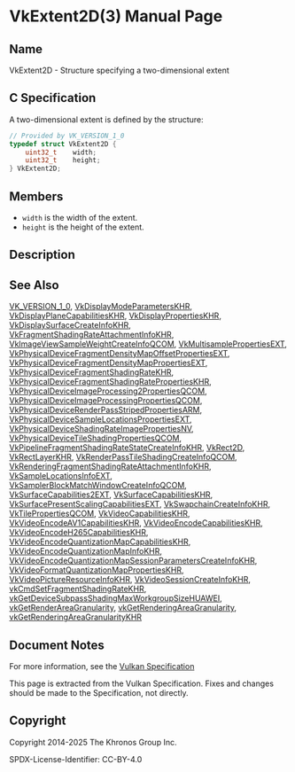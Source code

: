 # VkExtent2D(3) Manual Page

## Name

VkExtent2D - Structure specifying a two-dimensional extent



## [](#_c_specification)C Specification

A two-dimensional extent is defined by the structure:

```c++
// Provided by VK_VERSION_1_0
typedef struct VkExtent2D {
    uint32_t    width;
    uint32_t    height;
} VkExtent2D;
```

## [](#_members)Members

- `width` is the width of the extent.
- `height` is the height of the extent.

## [](#_description)Description

## [](#_see_also)See Also

[VK\_VERSION\_1\_0](https://registry.khronos.org/vulkan/specs/latest/man/html/VK_VERSION_1_0.html), [VkDisplayModeParametersKHR](https://registry.khronos.org/vulkan/specs/latest/man/html/VkDisplayModeParametersKHR.html), [VkDisplayPlaneCapabilitiesKHR](https://registry.khronos.org/vulkan/specs/latest/man/html/VkDisplayPlaneCapabilitiesKHR.html), [VkDisplayPropertiesKHR](https://registry.khronos.org/vulkan/specs/latest/man/html/VkDisplayPropertiesKHR.html), [VkDisplaySurfaceCreateInfoKHR](https://registry.khronos.org/vulkan/specs/latest/man/html/VkDisplaySurfaceCreateInfoKHR.html), [VkFragmentShadingRateAttachmentInfoKHR](https://registry.khronos.org/vulkan/specs/latest/man/html/VkFragmentShadingRateAttachmentInfoKHR.html), [VkImageViewSampleWeightCreateInfoQCOM](https://registry.khronos.org/vulkan/specs/latest/man/html/VkImageViewSampleWeightCreateInfoQCOM.html), [VkMultisamplePropertiesEXT](https://registry.khronos.org/vulkan/specs/latest/man/html/VkMultisamplePropertiesEXT.html), [VkPhysicalDeviceFragmentDensityMapOffsetPropertiesEXT](https://registry.khronos.org/vulkan/specs/latest/man/html/VkPhysicalDeviceFragmentDensityMapOffsetPropertiesEXT.html), [VkPhysicalDeviceFragmentDensityMapPropertiesEXT](https://registry.khronos.org/vulkan/specs/latest/man/html/VkPhysicalDeviceFragmentDensityMapPropertiesEXT.html), [VkPhysicalDeviceFragmentShadingRateKHR](https://registry.khronos.org/vulkan/specs/latest/man/html/VkPhysicalDeviceFragmentShadingRateKHR.html), [VkPhysicalDeviceFragmentShadingRatePropertiesKHR](https://registry.khronos.org/vulkan/specs/latest/man/html/VkPhysicalDeviceFragmentShadingRatePropertiesKHR.html), [VkPhysicalDeviceImageProcessing2PropertiesQCOM](https://registry.khronos.org/vulkan/specs/latest/man/html/VkPhysicalDeviceImageProcessing2PropertiesQCOM.html), [VkPhysicalDeviceImageProcessingPropertiesQCOM](https://registry.khronos.org/vulkan/specs/latest/man/html/VkPhysicalDeviceImageProcessingPropertiesQCOM.html), [VkPhysicalDeviceRenderPassStripedPropertiesARM](https://registry.khronos.org/vulkan/specs/latest/man/html/VkPhysicalDeviceRenderPassStripedPropertiesARM.html), [VkPhysicalDeviceSampleLocationsPropertiesEXT](https://registry.khronos.org/vulkan/specs/latest/man/html/VkPhysicalDeviceSampleLocationsPropertiesEXT.html), [VkPhysicalDeviceShadingRateImagePropertiesNV](https://registry.khronos.org/vulkan/specs/latest/man/html/VkPhysicalDeviceShadingRateImagePropertiesNV.html), [VkPhysicalDeviceTileShadingPropertiesQCOM](https://registry.khronos.org/vulkan/specs/latest/man/html/VkPhysicalDeviceTileShadingPropertiesQCOM.html), [VkPipelineFragmentShadingRateStateCreateInfoKHR](https://registry.khronos.org/vulkan/specs/latest/man/html/VkPipelineFragmentShadingRateStateCreateInfoKHR.html), [VkRect2D](https://registry.khronos.org/vulkan/specs/latest/man/html/VkRect2D.html), [VkRectLayerKHR](https://registry.khronos.org/vulkan/specs/latest/man/html/VkRectLayerKHR.html), [VkRenderPassTileShadingCreateInfoQCOM](https://registry.khronos.org/vulkan/specs/latest/man/html/VkRenderPassTileShadingCreateInfoQCOM.html), [VkRenderingFragmentShadingRateAttachmentInfoKHR](https://registry.khronos.org/vulkan/specs/latest/man/html/VkRenderingFragmentShadingRateAttachmentInfoKHR.html), [VkSampleLocationsInfoEXT](https://registry.khronos.org/vulkan/specs/latest/man/html/VkSampleLocationsInfoEXT.html), [VkSamplerBlockMatchWindowCreateInfoQCOM](https://registry.khronos.org/vulkan/specs/latest/man/html/VkSamplerBlockMatchWindowCreateInfoQCOM.html), [VkSurfaceCapabilities2EXT](https://registry.khronos.org/vulkan/specs/latest/man/html/VkSurfaceCapabilities2EXT.html), [VkSurfaceCapabilitiesKHR](https://registry.khronos.org/vulkan/specs/latest/man/html/VkSurfaceCapabilitiesKHR.html), [VkSurfacePresentScalingCapabilitiesEXT](https://registry.khronos.org/vulkan/specs/latest/man/html/VkSurfacePresentScalingCapabilitiesEXT.html), [VkSwapchainCreateInfoKHR](https://registry.khronos.org/vulkan/specs/latest/man/html/VkSwapchainCreateInfoKHR.html), [VkTilePropertiesQCOM](https://registry.khronos.org/vulkan/specs/latest/man/html/VkTilePropertiesQCOM.html), [VkVideoCapabilitiesKHR](https://registry.khronos.org/vulkan/specs/latest/man/html/VkVideoCapabilitiesKHR.html), [VkVideoEncodeAV1CapabilitiesKHR](https://registry.khronos.org/vulkan/specs/latest/man/html/VkVideoEncodeAV1CapabilitiesKHR.html), [VkVideoEncodeCapabilitiesKHR](https://registry.khronos.org/vulkan/specs/latest/man/html/VkVideoEncodeCapabilitiesKHR.html), [VkVideoEncodeH265CapabilitiesKHR](https://registry.khronos.org/vulkan/specs/latest/man/html/VkVideoEncodeH265CapabilitiesKHR.html), [VkVideoEncodeQuantizationMapCapabilitiesKHR](https://registry.khronos.org/vulkan/specs/latest/man/html/VkVideoEncodeQuantizationMapCapabilitiesKHR.html), [VkVideoEncodeQuantizationMapInfoKHR](https://registry.khronos.org/vulkan/specs/latest/man/html/VkVideoEncodeQuantizationMapInfoKHR.html), [VkVideoEncodeQuantizationMapSessionParametersCreateInfoKHR](https://registry.khronos.org/vulkan/specs/latest/man/html/VkVideoEncodeQuantizationMapSessionParametersCreateInfoKHR.html), [VkVideoFormatQuantizationMapPropertiesKHR](https://registry.khronos.org/vulkan/specs/latest/man/html/VkVideoFormatQuantizationMapPropertiesKHR.html), [VkVideoPictureResourceInfoKHR](https://registry.khronos.org/vulkan/specs/latest/man/html/VkVideoPictureResourceInfoKHR.html), [VkVideoSessionCreateInfoKHR](https://registry.khronos.org/vulkan/specs/latest/man/html/VkVideoSessionCreateInfoKHR.html), [vkCmdSetFragmentShadingRateKHR](https://registry.khronos.org/vulkan/specs/latest/man/html/vkCmdSetFragmentShadingRateKHR.html), [vkGetDeviceSubpassShadingMaxWorkgroupSizeHUAWEI](https://registry.khronos.org/vulkan/specs/latest/man/html/vkGetDeviceSubpassShadingMaxWorkgroupSizeHUAWEI.html), [vkGetRenderAreaGranularity](https://registry.khronos.org/vulkan/specs/latest/man/html/vkGetRenderAreaGranularity.html), [vkGetRenderingAreaGranularity](https://registry.khronos.org/vulkan/specs/latest/man/html/vkGetRenderingAreaGranularity.html), [vkGetRenderingAreaGranularityKHR](https://registry.khronos.org/vulkan/specs/latest/man/html/vkGetRenderingAreaGranularityKHR.html)

## [](#_document_notes)Document Notes

For more information, see the [Vulkan Specification](https://registry.khronos.org/vulkan/specs/latest/html/vkspec.html#VkExtent2D)

This page is extracted from the Vulkan Specification. Fixes and changes should be made to the Specification, not directly.

## [](#_copyright)Copyright

Copyright 2014-2025 The Khronos Group Inc.

SPDX-License-Identifier: CC-BY-4.0